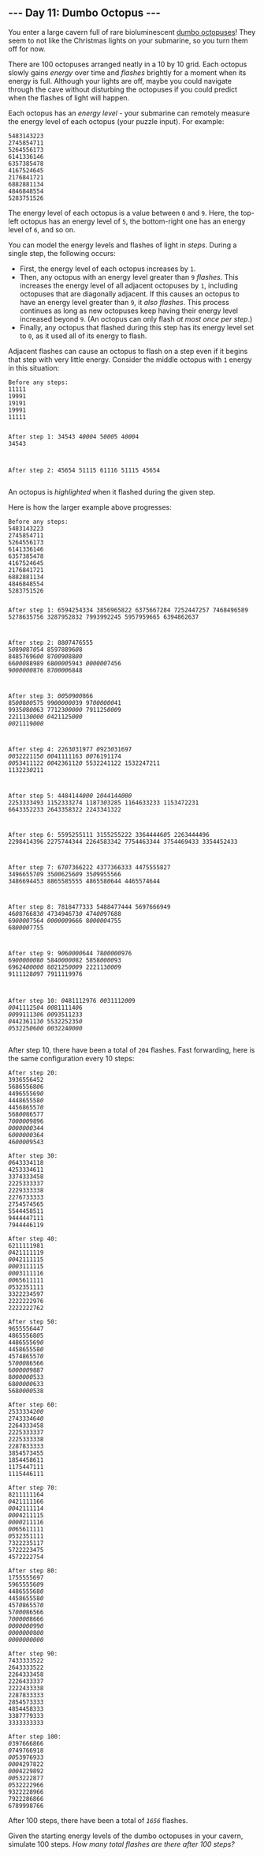 <article class="day-desc"><h2>--- Day 11: Dumbo Octopus ---</h2><p>You enter a large cavern full of rare bioluminescent <a href="https://www.youtube.com/watch?v=eih-VSaS2g0" target="_blank">dumbo octopuses</a>! They seem to not like the Christmas lights on your submarine, so you turn them off for now.</p>
<p>There are 100 <span title="I know it's weird; I grew up saying 'octopi' too.">octopuses</span> arranged neatly in a 10 by 10 grid. Each octopus slowly gains <em>energy</em> over time and <em>flashes</em> brightly for a moment when its energy is full. Although your lights are off, maybe you could navigate through the cave without disturbing the octopuses if you could predict when the flashes of light will happen.</p>
<p>Each octopus has an <em>energy level</em> - your submarine can remotely measure the energy level of each octopus (your puzzle input). For example:</p>
<pre><code>5483143223
2745854711
5264556173
6141336146
6357385478
4167524645
2176841721
6882881134
4846848554
5283751526
</code></pre>
<p>The energy level of each octopus is a value between <code>0</code> and <code>9</code>. Here, the top-left octopus has an energy level of <code>5</code>, the bottom-right one has an energy level of <code>6</code>, and so on.</p>
<p>You can model the energy levels and flashes of light in <em>steps</em>. During a single step, the following occurs:</p>
<ul>
<li>First, the energy level of each octopus increases by <code>1</code>.</li>
<li>Then, any octopus with an energy level greater than <code>9</code> <em>flashes</em>. This increases the energy level of all adjacent octopuses by <code>1</code>, including octopuses that are diagonally adjacent. If this causes an octopus to have an energy level greater than <code>9</code>, it <em>also flashes</em>. This process continues as long as new octopuses keep having their energy level increased beyond <code>9</code>. (An octopus can only flash <em>at most once per step</em>.)</li>
<li>Finally, any octopus that flashed during this step has its energy level set to <code>0</code>, as it used all of its energy to flash.</li>
</ul>
<p>Adjacent flashes can cause an octopus to flash on a step even if it begins that step with very little energy. Consider the middle octopus with <code>1</code> energy in this situation:</p>
<pre><code>Before any steps:
11111
19991
19191
19991
11111

After step 1: 34543 4<em>000</em>4 5<em>000</em>5 4<em>000</em>4 34543

After step 2: 45654 51115 61116 51115 45654
</code></pre>

<p>An octopus is <em>highlighted</em> when it flashed during the given step.</p>
<p>Here is how the larger example above progresses:</p>
<pre><code>Before any steps:
5483143223
2745854711
5264556173
6141336146
6357385478
4167524645
2176841721
6882881134
4846848554
5283751526

After step 1: 6594254334 3856965822 6375667284 7252447257 7468496589 5278635756
3287952832 7993992245 5957959665 6394862637

After step 2: 88<em>0</em>7476555 5<em>0</em>89<em>0</em>87<em>0</em>54
85978896<em>0</em>8 84857696<em>00</em> 87<em>00</em>9<em>0</em>88<em>00</em>
66<em>000</em>88989 68<em>0000</em>5943
<em>000000</em>7456 9<em>000000</em>876 87<em>0000</em>6848

After step 3:
<em>00</em>5<em>0</em>9<em>00</em>866 85<em>00</em>8<em>00</em>575
99<em>000000</em>39 97<em>000000</em>41 9935<em>0</em>8<em>00</em>63
77123<em>00000</em> 791125<em>000</em>9 221113<em>0000</em>
<em>0</em>421125<em>000</em>
<em>00</em>21119<em>000</em>

After step 4: 2263<em>0</em>31977
<em>0</em>923<em>0</em>31697
<em>00</em>3222115<em>0</em>
<em>00</em>41111163
<em>00</em>76191174
<em>00</em>53411122
<em>00</em>4236112<em>0</em> 5532241122 1532247211 113223<em>0</em>211

After step 5: 4484144<em>000</em> 2<em>0</em>44144<em>000</em> 2253333493
1152333274 11873<em>0</em>3285 1164633233 1153472231 6643352233 2643358322
2243341322

After step 6: 5595255111 3155255222 33644446<em>0</em>5 2263444496 2298414396
2275744344 2264583342 7754463344 3754469433 3354452433

After step 7: 67<em>0</em>7366222 4377366333 4475555827 34966557<em>0</em>9
35<em>00</em>6256<em>0</em>9 35<em>0</em>9955566 3486694453 8865585555
486558<em>0</em>644 4465574644

After step 8: 7818477333 5488477444 5697666949 46<em>0</em>876683<em>0</em>
473494673<em>0</em> 474<em>00</em>97688 69<em>0000</em>7564
<em>000000</em>9666 8<em>00000</em>4755 68<em>0000</em>7755

After step 9: 9<em>0</em>6<em>0000</em>644 78<em>00000</em>976
69<em>000000</em>8<em>0</em> 584<em>00000</em>82 5858<em>0000</em>93
69624<em>00000</em> 8<em>0</em>2125<em>000</em>9 222113<em>000</em>9
9111128<em>0</em>97 7911119976

After step 10:
<em>0</em>481112976
<em>00</em>31112<em>00</em>9
<em>00</em>411125<em>0</em>4
<em>00</em>811114<em>0</em>6
<em>00</em>991113<em>0</em>6
<em>00</em>93511233
<em>0</em>44236113<em>0</em> 553225235<em>0</em>
<em>0</em>53225<em>0</em>6<em>00</em>
<em>00</em>3224<em>0000</em>
</code></pre>

<p>After step 10, there have been a total of <code>204</code> flashes. Fast forwarding, here is the same configuration every 10 steps:</p>

<pre><code>After step 20:
3936556452
56865568<em>0</em>6
449655569<em>0</em>
444865558<em>0</em>
445686557<em>0</em>
568<em>00</em>86577
7<em>00000</em>9896
<em>0000000</em>344
6<em>000000</em>364
46<em>0000</em>9543

After step 30:
<em>0</em>643334118
4253334611
3374333458
2225333337
2229333338
2276733333
2754574565
5544458511
9444447111
7944446119

After step 40:
6211111981
<em>0</em>421111119
<em>00</em>42111115
<em>000</em>3111115
<em>000</em>3111116
<em>00</em>65611111
<em>0</em>532351111
3322234597
2222222976
2222222762

After step 50:
9655556447
48655568<em>0</em>5
448655569<em>0</em>
445865558<em>0</em>
457486557<em>0</em>
57<em>000</em>86566
6<em>00000</em>9887
8<em>000000</em>533
68<em>00000</em>633
568<em>0000</em>538

After step 60:
25333342<em>00</em>
274333464<em>0</em>
2264333458
2225333337
2225333338
2287833333
3854573455
1854458611
1175447111
1115446111

After step 70:
8211111164
<em>0</em>421111166
<em>00</em>42111114
<em>000</em>4211115
<em>0000</em>211116
<em>00</em>65611111
<em>0</em>532351111
7322235117
5722223475
4572222754

After step 80:
1755555697
59655556<em>0</em>9
448655568<em>0</em>
445865558<em>0</em>
457<em>0</em>86557<em>0</em>
57<em>000</em>86566
7<em>00000</em>8666
<em>0000000</em>99<em>0</em>
<em>0000000</em>8<em>00</em>
<em>0000000000</em>

After step 90:
7433333522
2643333522
2264333458
2226433337
2222433338
2287833333
2854573333
4854458333
3387779333
3333333333

After step 100:
<em>0</em>397666866
<em>0</em>749766918
<em>00</em>53976933
<em>000</em>4297822
<em>000</em>4229892
<em>00</em>53222877
<em>0</em>532222966
9322228966
7922286866
6789998766
</code></pre>
<p>After 100 steps, there have been a total of <code><em>1656</em></code> flashes.</p>
<p>Given the starting energy levels of the dumbo octopuses in your cavern, simulate 100 steps. <em>How many total flashes are there after 100 steps?</em></p>
</article>
